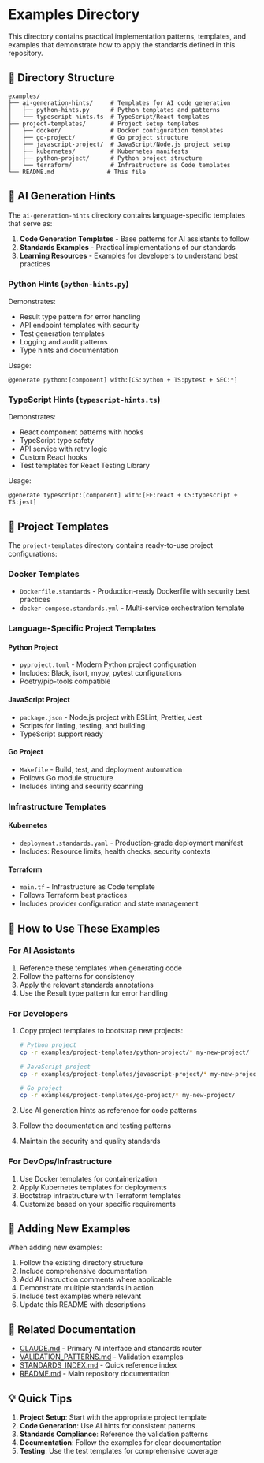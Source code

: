 # Examples Directory

This directory contains practical implementation patterns, templates, and examples that demonstrate how to apply the standards defined in this repository.

## 📂 Directory Structure

```
examples/
├── ai-generation-hints/     # Templates for AI code generation
│   ├── python-hints.py      # Python templates and patterns
│   └── typescript-hints.ts  # TypeScript/React templates
├── project-templates/       # Project setup templates
│   ├── docker/              # Docker configuration templates
│   ├── go-project/          # Go project structure
│   ├── javascript-project/  # JavaScript/Node.js project setup
│   ├── kubernetes/          # Kubernetes manifests
│   ├── python-project/      # Python project structure
│   └── terraform/           # Infrastructure as Code templates
└── README.md               # This file
```

## 🤖 AI Generation Hints

The `ai-generation-hints` directory contains language-specific templates that serve as:

1. **Code Generation Templates** - Base patterns for AI assistants to follow
2. **Standards Examples** - Practical implementations of our standards
3. **Learning Resources** - Examples for developers to understand best practices

### Python Hints (`python-hints.py`)

Demonstrates:
- Result type pattern for error handling
- API endpoint templates with security
- Test generation templates
- Logging and audit patterns
- Type hints and documentation

Usage:
```
@generate python:[component] with:[CS:python + TS:pytest + SEC:*]
```

### TypeScript Hints (`typescript-hints.ts`)

Demonstrates:
- React component patterns with hooks
- TypeScript type safety
- API service with retry logic
- Custom React hooks
- Test templates for React Testing Library

Usage:
```
@generate typescript:[component] with:[FE:react + CS:typescript + TS:jest]
```

## 📁 Project Templates

The `project-templates` directory contains ready-to-use project configurations:

### Docker Templates
- `Dockerfile.standards` - Production-ready Dockerfile with security best practices
- `docker-compose.standards.yml` - Multi-service orchestration template

### Language-Specific Project Templates

#### Python Project
- `pyproject.toml` - Modern Python project configuration
- Includes: Black, isort, mypy, pytest configurations
- Poetry/pip-tools compatible

#### JavaScript Project
- `package.json` - Node.js project with ESLint, Prettier, Jest
- Scripts for linting, testing, and building
- TypeScript support ready

#### Go Project
- `Makefile` - Build, test, and deployment automation
- Follows Go module structure
- Includes linting and security scanning

### Infrastructure Templates

#### Kubernetes
- `deployment.standards.yaml` - Production-grade deployment manifest
- Includes: Resource limits, health checks, security contexts

#### Terraform
- `main.tf` - Infrastructure as Code template
- Follows Terraform best practices
- Includes provider configuration and state management

## 🎯 How to Use These Examples

### For AI Assistants

1. Reference these templates when generating code
2. Follow the patterns for consistency
3. Apply the relevant standards annotations
4. Use the Result type pattern for error handling

### For Developers

1. Copy project templates to bootstrap new projects:
   ```bash
   # Python project
   cp -r examples/project-templates/python-project/* my-new-project/

   # JavaScript project
   cp -r examples/project-templates/javascript-project/* my-new-project/

   # Go project
   cp -r examples/project-templates/go-project/* my-new-project/
   ```

2. Use AI generation hints as reference for code patterns
3. Follow the documentation and testing patterns
4. Maintain the security and quality standards

### For DevOps/Infrastructure

1. Use Docker templates for containerization
2. Apply Kubernetes templates for deployments
3. Bootstrap infrastructure with Terraform templates
4. Customize based on your specific requirements

## 📝 Adding New Examples

When adding new examples:

1. Follow the existing directory structure
2. Include comprehensive documentation
3. Add AI instruction comments where applicable
4. Demonstrate multiple standards in action
5. Include test examples where relevant
6. Update this README with descriptions

## 🔗 Related Documentation

- [CLAUDE.md](../CLAUDE.md) - Primary AI interface and standards router
- [VALIDATION_PATTERNS.md](../VALIDATION_PATTERNS.md) - Validation examples
- [STANDARDS_INDEX.md](../STANDARDS_INDEX.md) - Quick reference index
- [README.md](../README.md) - Main repository documentation

## 💡 Quick Tips

1. **Project Setup**: Start with the appropriate project template
2. **Code Generation**: Use AI hints for consistent patterns
3. **Standards Compliance**: Reference the validation patterns
4. **Documentation**: Follow the examples for clear documentation
5. **Testing**: Use the test templates for comprehensive coverage
